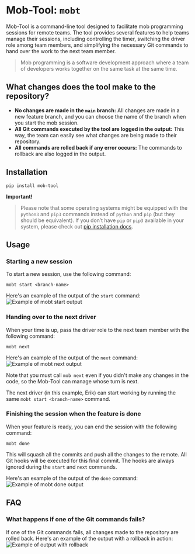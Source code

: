 # Mob-Tool: `mobt`

Mob-Tool is a command-line tool designed to facilitate mob programming sessions for remote teams. The tool provides
several features to help teams manage their sessions, including controlling the timer, switching the driver
role among team members, and simplifying the necessary Git commands to hand over the work to the next team member.

> Mob programming is a software development approach where a team of developers works together on the same task at the
> same time.

## What changes does the tool make to the repository?

- **No changes are made in the `main` branch:** All changes are made in a new feature branch, and you can choose the
  name of the branch when you start the mob session.
- **All Git commands executed by the tool are logged in the output:** This way, the team can easily see what changes are
  being made to their repository.
- **All commands are rolled back if any error occurs:** The commands to rollback are also logged in the output.

## Installation

```shell
pip install mob-tool
```

**Important!**
> Please note that some operating systems might be equipped with the `python3` and `pip3` commands instead of `python`
> and `pip` (but they should be equivalent). If you don’t have `pip` or `pip3` available in your system, please check
> out [pip installation docs](https://pip.pypa.io/en/latest/installation/).

## Usage

### Starting a new session

To start a new session, use the following command:

```shell
mobt start <branch-name>
```

Here's an example of the output of the `start` command:
![Example of mobt start output](https://raw.githubusercontent.com/stavarengo/mob-tool/main/docs/start-output.png)

### Handing over to the next driver

When your time is up, pass the driver role to the next team member with the following command:

```shell
mobt next
```

Here's an example of the output of the `next` command:
![Example of mobt next output](https://raw.githubusercontent.com/stavarengo/mob-tool/main/docs/next-output.png)

Note that you must call `mob next` even if you didn't make any changes in the code, so the Mob-Tool can manage whose
turn is next.

The next driver (in this example, Erik) can start working by running the same `mobt start <branch-name>` command.

### Finishing the session when the feature is done

When your feature is ready, you can end the session with the following command:

```shell
mobt done
```

This will squash all the commits and push all the changes to the remote. All Git hooks will be executed for this final
commit. The hooks are always ignored during the `start` and `next` commands.

Here's an example of the output of the `done` command:
![Example of mobt done output](https://raw.githubusercontent.com/stavarengo/mob-tool/main/docs/done-output.png)

## FAQ

### What happens if one of the Git commands fails?

If one of the Git commands fails, all changes made to the repository are rolled back. Here's an example of the output
with a rollback in action:
![Example of output with rollback](https://raw.githubusercontent.com/stavarengo/mob-tool/main/docs/rollback-example.png)
